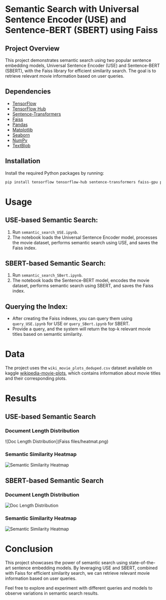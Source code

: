 # Semantic Search with Universal Sentence Encoder (USE) and Sentence-BERT (SBERT) using Faiss

## Project Overview

This project demonstrates semantic search using two popular sentence embedding models, Universal Sentence Encoder (USE) and Sentence-BERT (SBERT), with the Faiss library for efficient similarity search. The goal is to retrieve relevant movie information based on user queries.

## Dependencies

- [TensorFlow](https://www.tensorflow.org/)
- [TensorFlow Hub](https://www.tensorflow.org/hub)
- [Sentence-Transformers](https://www.sbert.net/)
- [Faiss](https://github.com/facebookresearch/faiss)
- [Pandas](https://pandas.pydata.org/)
- [Matplotlib](https://matplotlib.org/)
- [Seaborn](https://seaborn.pydata.org/)
- [NumPy](https://numpy.org/)
- [TextBlob](https://textblob.readthedocs.io/)

## Installation

Install the required Python packages by running:

```bash
pip install tensorflow tensorflow-hub sentence-transformers faiss-gpu pandas matplotlib seaborn numpy textblob
```

# Usage

## USE-based Semantic Search:

1. Run `semantic_search_USE.ipynb`.
2. The notebook loads the Universal Sentence Encoder model, processes the movie dataset, performs semantic search using USE, and saves the Faiss index.

## SBERT-based Semantic Search:

1. Run `semantic_search_SBert.ipynb`.
2. The notebook loads the Sentence-BERT model, encodes the movie dataset, performs semantic search using SBERT, and saves the Faiss index.

## Querying the Index:

- After creating the Faiss indexes, you can query them using `query_USE.ipynb` for USE or `query_SBert.ipynb` for SBERT.
- Provide a query, and the system will return the top-k relevant movie titles based on semantic similarity.

# Data

The project uses the `wiki_movie_plots_deduped.csv` dataset available on kaggle [wikipedia-movie-plots](https://www.kaggle.com/datasets/jrobischon/wikipedia-movie-plots), which contains information about movie titles and their corresponding plots.

# Results

## USE-based Semantic Search

### Document Length Distribution

![Doc Length Distribution](Faiss files/heatmat.png)

### Semantic Similarity Heatmap

![Semantic Similarity Heatmap](path_to_graph)

## SBERT-based Semantic Search

### Document Length Distribution

![Doc Length Distribution](path_to_graph)

### Semantic Similarity Heatmap

![Semantic Similarity Heatmap](path_to_graph)

# Conclusion

This project showcases the power of semantic search using state-of-the-art sentence embedding models. By leveraging USE and SBERT, combined with Faiss for efficient similarity search, we can retrieve relevant movie information based on user queries.

Feel free to explore and experiment with different queries and models to observe variations in semantic search results.
